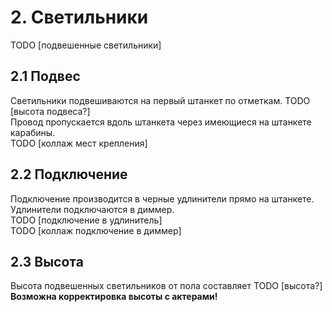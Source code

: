 # 2. Светильники
TODO [подвешенные светильники]
## 2.1 Подвес
Светильники подвешиваются на первый штанкет по отметкам. TODO [высота подвеса?]\
Провод пропускается вдоль штанкета через имеющиеся на штанкете карабины.\
TODO [коллаж мест крепления]
## 2.2 Подключение
Подключение производится в черные удлинители прямо на штанкете. Удлинители подключаются в диммер.\
TODO [подключение в удлинитель]\
TODO [коллаж подключение в диммер] 
## 2.3 Высота
Высота подвешенных светильников от пола составляет TODO [высота?]\
**Возможна корректировка высоты с актерами!**